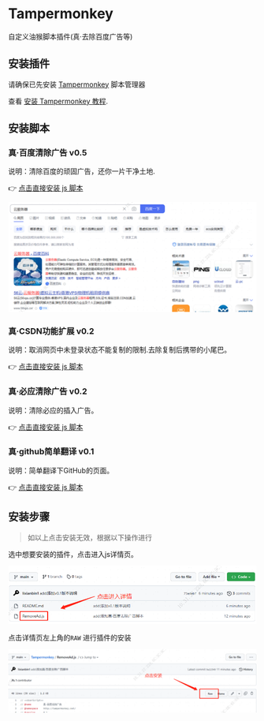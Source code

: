# Tampermonkey

自定义油猴脚本插件(真·去除百度广告等)

## 安装插件

请确保已先安装 [Tampermonkey](https://www.tampermonkey.net/) 脚本管理器

查看 [安装 Tampermonkey 教程](./Docs/Tampermonkey.md).

## 安装脚本

### 真·百度清除广告 v0.5

说明：清除百度的顽固广告，还你一片干净土地.

👉 [点击直接安装 js 脚本](https://github.com/lixianbin1/Tampermonkey/raw/main/Script/RemoveAd.user.js)

![base664](./assets/start3.png)

### 真·CSDN功能扩展 v0.2

说明：取消网页中未登录状态不能复制的限制.去除复制后携带的小尾巴。

👉 [点击直接安装 js 脚本](https://github.com/lixianbin1/Tampermonkey/raw/main/Script/CsdnCrx.user.js)

### 真·必应清除广告 v0.2

说明：清除必应的插入广告。

👉 [点击直接安装 js 脚本](https://github.com/lixianbin1/Tampermonkey/raw/main/Script/ClearBing.user.js)

### 真·github简单翻译 v0.1

说明：简单翻译下GitHub的页面。

👉 [点击直接安装 js 脚本](https://github.com/lixianbin1/Tampermonkey/raw/main/Script/TranslationGH.user.js)

## 安装步骤

>如以上点击安装无效，根据以下操作进行

选中想要安装的插件，点击进入js详情页。

![base664](./assets/start1.png)

点击详情页左上角的`RAW` 进行插件的安装

![base664](./assets/start2.png)
